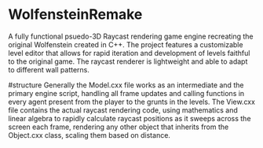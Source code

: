 # WolfensteinRemake
A fully functional psuedo-3D Raycast rendering game engine recreating the original Wolfenstein created in C++. The project features a customizable level editor that allows for rapid iteration and development of levels faithful to the original game. The raycast renderer is lightweight and able to adapt to different wall patterns. 

#structure
Generally the Model.cxx file works as an intermediate and the primary engine script, handling all frame updates and calling functions in every agent present from the player to the grunts in the levels. The View.cxx file contains the actual raycast rendering code, using mathematics and linear algebra to rapidly calculate raycast positions as it sweeps across the screen each frame, rendering any other object that inherits from the Object.cxx class, scaling them based on distance. 
